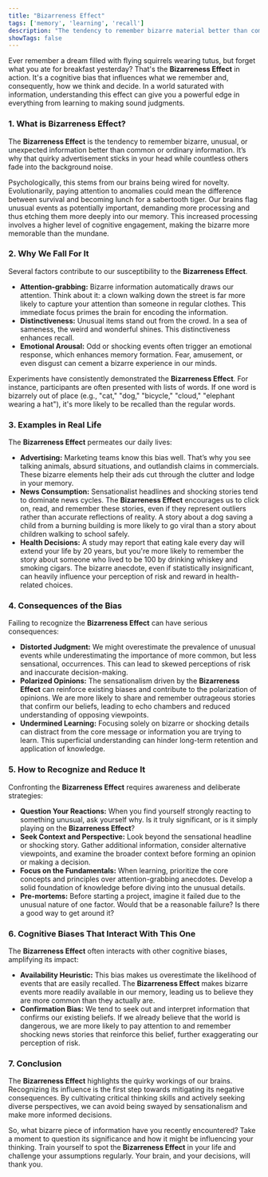 ```yaml
---
title: "Bizarreness Effect"
tags: ['memory', 'learning', 'recall']
description: "The tendency to remember bizarre material better than common material."
showTags: false
---
```



Ever remember a dream filled with flying squirrels wearing tutus, but forget what you ate for breakfast yesterday? That's the **Bizarreness Effect** in action. It's a cognitive bias that influences what we remember and, consequently, how we think and decide. In a world saturated with information, understanding this effect can give you a powerful edge in everything from learning to making sound judgments.

### 1. What is Bizarreness Effect?

The **Bizarreness Effect** is the tendency to remember bizarre, unusual, or unexpected information better than common or ordinary information. It’s why that quirky advertisement sticks in your head while countless others fade into the background noise.

Psychologically, this stems from our brains being wired for novelty. Evolutionarily, paying attention to anomalies could mean the difference between survival and becoming lunch for a sabertooth tiger. Our brains flag unusual events as potentially important, demanding more processing and thus etching them more deeply into our memory. This increased processing involves a higher level of cognitive engagement, making the bizarre more memorable than the mundane.

### 2. Why We Fall For It

Several factors contribute to our susceptibility to the **Bizarreness Effect**.

*   **Attention-grabbing:** Bizarre information automatically draws our attention. Think about it: a clown walking down the street is far more likely to capture your attention than someone in regular clothes. This immediate focus primes the brain for encoding the information.
*   **Distinctiveness:** Unusual items stand out from the crowd. In a sea of sameness, the weird and wonderful shines. This distinctiveness enhances recall.
*   **Emotional Arousal:** Odd or shocking events often trigger an emotional response, which enhances memory formation. Fear, amusement, or even disgust can cement a bizarre experience in our minds.

Experiments have consistently demonstrated the **Bizarreness Effect**. For instance, participants are often presented with lists of words. If one word is bizarrely out of place (e.g., "cat," "dog," "bicycle," "cloud," "elephant wearing a hat"), it's more likely to be recalled than the regular words.

### 3. Examples in Real Life

The **Bizarreness Effect** permeates our daily lives:

*   **Advertising:** Marketing teams know this bias well. That’s why you see talking animals, absurd situations, and outlandish claims in commercials. These bizarre elements help their ads cut through the clutter and lodge in your memory.
*   **News Consumption:** Sensationalist headlines and shocking stories tend to dominate news cycles. The **Bizarreness Effect** encourages us to click on, read, and remember these stories, even if they represent outliers rather than accurate reflections of reality. A story about a dog saving a child from a burning building is more likely to go viral than a story about children walking to school safely.
*   **Health Decisions:** A study may report that eating kale every day will extend your life by 20 years, but you're more likely to remember the story about someone who lived to be 100 by drinking whiskey and smoking cigars. The bizarre anecdote, even if statistically insignificant, can heavily influence your perception of risk and reward in health-related choices.

### 4. Consequences of the Bias

Failing to recognize the **Bizarreness Effect** can have serious consequences:

*   **Distorted Judgment:** We might overestimate the prevalence of unusual events while underestimating the importance of more common, but less sensational, occurrences. This can lead to skewed perceptions of risk and inaccurate decision-making.
*   **Polarized Opinions:** The sensationalism driven by the **Bizarreness Effect** can reinforce existing biases and contribute to the polarization of opinions. We are more likely to share and remember outrageous stories that confirm our beliefs, leading to echo chambers and reduced understanding of opposing viewpoints.
*   **Undermined Learning:** Focusing solely on bizarre or shocking details can distract from the core message or information you are trying to learn. This superficial understanding can hinder long-term retention and application of knowledge.

### 5. How to Recognize and Reduce It

Confronting the **Bizarreness Effect** requires awareness and deliberate strategies:

*   **Question Your Reactions:** When you find yourself strongly reacting to something unusual, ask yourself why. Is it truly significant, or is it simply playing on the **Bizarreness Effect**?
*   **Seek Context and Perspective:** Look beyond the sensational headline or shocking story. Gather additional information, consider alternative viewpoints, and examine the broader context before forming an opinion or making a decision.
*   **Focus on the Fundamentals:** When learning, prioritize the core concepts and principles over attention-grabbing anecdotes. Develop a solid foundation of knowledge before diving into the unusual details.
*   **Pre-mortems:** Before starting a project, imagine it failed due to the unusual nature of one factor. Would that be a reasonable failure? Is there a good way to get around it?

### 6. Cognitive Biases That Interact With This One

The **Bizarreness Effect** often interacts with other cognitive biases, amplifying its impact:

*   **Availability Heuristic:** This bias makes us overestimate the likelihood of events that are easily recalled. The **Bizarreness Effect** makes bizarre events more readily available in our memory, leading us to believe they are more common than they actually are.
*   **Confirmation Bias:** We tend to seek out and interpret information that confirms our existing beliefs. If we already believe that the world is dangerous, we are more likely to pay attention to and remember shocking news stories that reinforce this belief, further exaggerating our perception of risk.

### 7. Conclusion

The **Bizarreness Effect** highlights the quirky workings of our brains. Recognizing its influence is the first step towards mitigating its negative consequences. By cultivating critical thinking skills and actively seeking diverse perspectives, we can avoid being swayed by sensationalism and make more informed decisions.

So, what bizarre piece of information have you recently encountered? Take a moment to question its significance and how it might be influencing your thinking. Train yourself to spot the **Bizarreness Effect** in your life and challenge your assumptions regularly. Your brain, and your decisions, will thank you.

